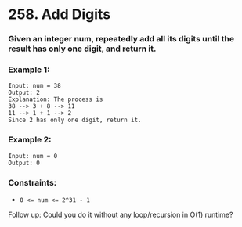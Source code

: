 # 258. Add Digits

### Given an integer num, repeatedly add all its digits until the result has only one digit, and return it.

### Example 1:

```
Input: num = 38
Output: 2
Explanation: The process is
38 --> 3 + 8 --> 11
11 --> 1 + 1 --> 2
Since 2 has only one digit, return it.
```

### Example 2:

```
Input: num = 0
Output: 0
```

### Constraints:

- `0 <= num <= 2^31 - 1`

Follow up: Could you do it without any loop/recursion in O(1) runtime?
